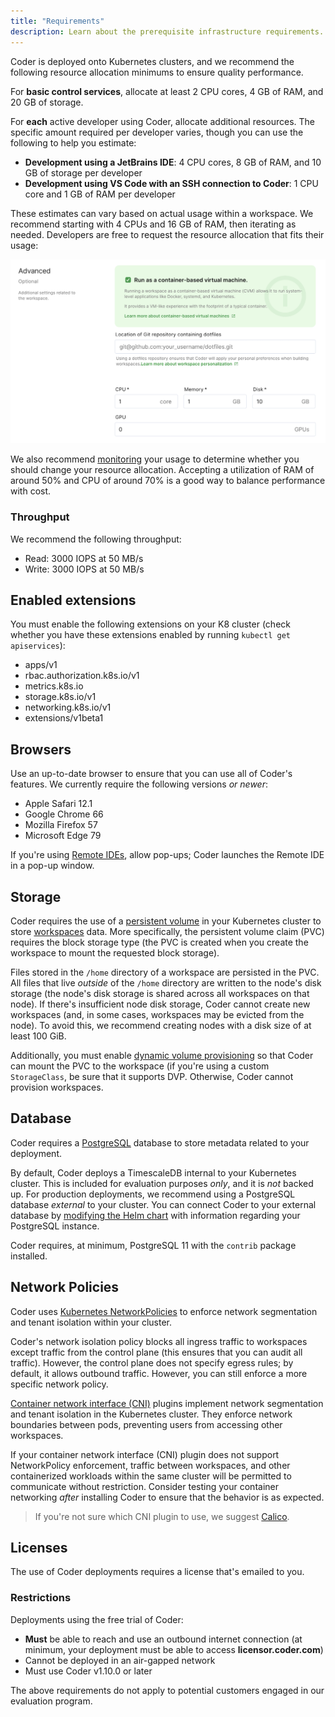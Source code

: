 ```yaml
---
title: "Requirements"
description: Learn about the prerequisite infrastructure requirements.
---
```


Coder is deployed onto Kubernetes clusters, and we recommend the following
resource allocation minimums to ensure quality performance.

For **basic control services**, allocate at least 2 CPU cores, 4 GB of RAM, and
20 GB of storage.

For **each** active developer using Coder, allocate additional resources. The
specific amount required per developer varies, though you can use the following
to help you estimate:

- **Development using a JetBrains IDE**: 4 CPU cores, 8 GB of RAM, and 10 GB of
  storage per developer
- **Development using VS Code with an SSH connection to Coder**: 1 CPU core and
  1 GB of RAM per developer

These estimates can vary based on actual usage within a workspace. We recommend
starting with 4 CPUs and 16 GB of RAM, then iterating as needed. Developers are
free to request the resource allocation that fits their usage:

![Workspace resource request](../assets/setup/resource-request.png)

We also recommend [monitoring](../guides/admin/usage-monitoring.md) your usage
to determine whether you should change your resource allocation. Accepting a
utilization of RAM of around 50% and CPU of around 70% is a good way to balance
performance with cost.

### Throughput

We recommend the following throughput:

- Read: 3000 IOPS at 50 MB/s
- Write: 3000 IOPS at 50 MB/s

## Enabled extensions

You must enable the following extensions on your K8 cluster (check whether you
have these extensions enabled by running `kubectl get apiservices`):

- apps/v1
- rbac.authorization.k8s.io/v1
- metrics.k8s.io
- storage.k8s.io/v1
- networking.k8s.io/v1
- extensions/v1beta1

## Browsers

Use an up-to-date browser to ensure that you can use all of Coder's features. We
currently require the following versions _or newer_:

- Apple Safari 12.1
- Google Chrome 66
- Mozilla Firefox 57
- Microsoft Edge 79

If you're using [Remote IDEs](../workspaces/editors.md), allow pop-ups; Coder
launches the Remote IDE in a pop-up window.

## Storage

Coder requires the use of a
[persistent volume](https://kubernetes.io/docs/concepts/storage/persistent-volumes/)
in your Kubernetes cluster to store [workspaces](../workspaces/index.md) data.
More specifically, the persistent volume claim (PVC) requires the block storage
type (the PVC is created when you create the workspace to mount the requested
block storage).

Files stored in the `/home` directory of a workspace are persisted in the PVC.
All files that live _outside_ of the `/home` directory are written to the node's
disk storage (the node's disk storage is shared across all workspaces on that
node). If there's insufficient node disk storage, Coder cannot create new
workspaces (and, in some cases, workspaces may be evicted from the node). To
avoid this, we recommend creating nodes with a disk size of at least 100 GiB.

Additionally, you must enable
[dynamic volume provisioning](https://kubernetes.io/docs/concepts/storage/dynamic-provisioning/#enabling-dynamic-provisioning)
so that Coder can mount the PVC to the workspace (if you're using a custom
`StorageClass`, be sure that it supports DVP. Otherwise, Coder cannot provision
workspaces.

## Database

Coder requires a [PostgreSQL](https://www.postgresql.org) database to store
metadata related to your deployment.

By default, Coder deploys a TimescaleDB internal to your Kubernetes cluster.
This is included for evaluation purposes _only_, and it is _not_ backed up. For
production deployments, we recommend using a PostgreSQL database _external_ to
your cluster. You can connect Coder to your external database by
[modifying the Helm chart](../guides/admin/helm-charts.md) with information
regarding your PostgreSQL instance.

Coder requires, at minimum, PostgreSQL 11 with the `contrib` package installed.

## Network Policies

Coder uses
[Kubernetes NetworkPolicies](https://kubernetes.io/docs/concepts/services-networking/network-policies/)
to enforce network segmentation and tenant isolation within your cluster.

Coder's network isolation policy blocks all ingress traffic to workspaces except
traffic from the control plane (this ensures that you can audit all traffic).
However, the control plane does not specify egress rules; by default, it allows
outbound traffic. However, you can still enforce a more specific network policy.

[Container network interface (CNI)](https://github.com/containernetworking/cni#what-is-cni)
plugins implement network segmentation and tenant isolation in the Kubernetes
cluster. They enforce network boundaries between pods, preventing users from
accessing other workspaces.

If your container network interface (CNI) plugin does not support NetworkPolicy
enforcement, traffic between workspaces, and other containerized workloads
within the same cluster will be permitted to communicate without restriction.
Consider testing your container networking _after_ installing Coder to ensure
that the behavior is as expected.

> If you're not sure which CNI plugin to use, we suggest
> [Calico](https://docs.projectcalico.org/getting-started/kubernetes/quickstart).

## Licenses

The use of Coder deployments requires a license that's emailed to you.

### Restrictions

Deployments using the free trial of Coder:

- **Must** be able to reach and use an outbound internet connection (at minimum,
  your deployment must be able to access **licensor.coder.com**)
- Cannot be deployed in an air-gapped network
- Must use Coder v1.10.0 or later

The above requirements do not apply to potential customers engaged in our
evaluation program.
